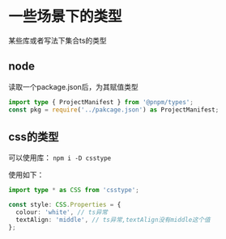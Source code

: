 # 一些场景下的类型

某些库或者写法下集合ts的类型

## node

读取一个package.json后，为其赋值类型

```ts
import type { ProjectManifest } from '@pnpm/types';
const pkg = require('../pakcage.json') as ProjectManifest;
```

## css的类型

可以使用库： `npm i -D csstype`

使用如下：

```ts
import type * as CSS from 'csstype';

const style: CSS.Properties = {
  colour: 'white', // ts异常
  textAlign: 'middle', // ts异常,textAlign没有middle这个值
};
```
